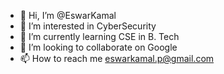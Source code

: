 - 👋 Hi, I’m @EswarKamal
- 👀 I’m interested in CyberSecurity
- 🌱 I’m currently learning CSE in B. Tech
- 💞️ I’m looking to collaborate on Google
- 📫 How to reach me eswarkamal.p@gmail.com

<!---
EswarKamal/EswarKamal is a ✨ special ✨ repository because its `README.md` (this file) appears on your GitHub profile.
You can click the Preview link to take a look at your changes.
--->
